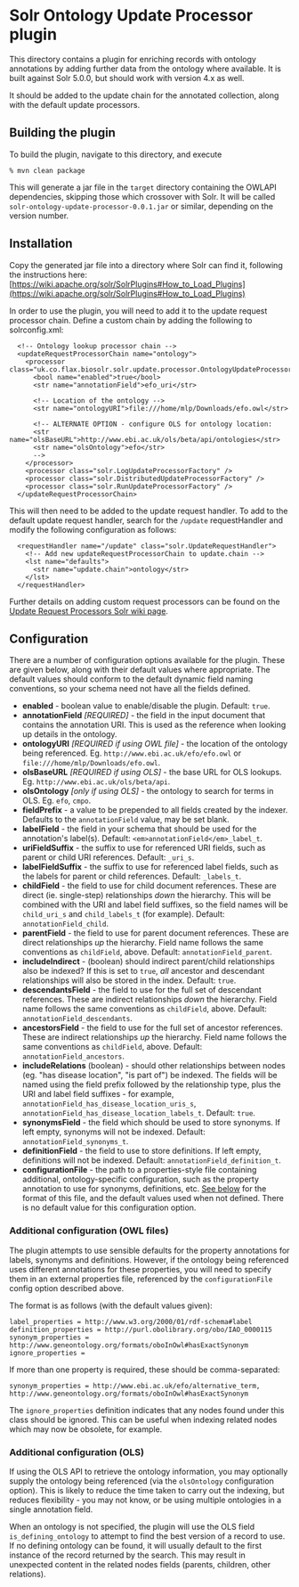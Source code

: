 # Solr Ontology Update Processor plugin

This directory contains a plugin for enriching records with ontology
annotations by adding further data from the ontology where available.
It is built against Solr 5.0.0, but should work with version 4.x as well.

It should be added to the update chain for the annotated collection,
along with the default update processors. 


## Building the plugin

To build the plugin, navigate to this directory, and execute

```
% mvn clean package
```

This will generate a jar file in the `target` directory containing the OWLAPI
dependencies, skipping those which crossover with Solr. It will be called 
`solr-ontology-update-processor-0.0.1.jar` or similar,
depending on the version number.


## Installation

Copy the generated jar file into a directory where Solr can find it, following
the instructions here: [https://wiki.apache.org/solr/SolrPlugins#How_to_Load_Plugins](https://wiki.apache.org/solr/SolrPlugins#How_to_Load_Plugins)

In order to use the plugin, you will need to add it to the update request 
processor chain. Define a custom chain by adding the following to solrconfig.xml:

```
  <!-- Ontology lookup processor chain -->    
  <updateRequestProcessorChain name="ontology">
    <processor class="uk.co.flax.biosolr.solr.update.processor.OntologyUpdateProcessorFactory">
      <bool name="enabled">true</bool>
      <str name="annotationField">efo_uri</str>
      
      <!-- Location of the ontology -->
      <str name="ontologyURI">file:///home/mlp/Downloads/efo.owl</str>
      
      <!-- ALTERNATE OPTION - configure OLS for ontology location:
      <str name="olsBaseURL">http://www.ebi.ac.uk/ols/beta/api/ontologies</str>
      <str name="olsOntology">efo</str>
      -->
    </processor>
    <processor class="solr.LogUpdateProcessorFactory" />
    <processor class="solr.DistributedUpdateProcessorFactory" />
    <processor class="solr.RunUpdateProcessorFactory" />
  </updateRequestProcessorChain>
```

This will then need to be added to the update request handler. To add to the
default update request handler, search for the `/update` requestHandler
and modify the following configuration as follows:

```
  <requestHandler name="/update" class="solr.UpdateRequestHandler">
    <!-- Add new updateRequestProcessorChain to update.chain -->
    <lst name="defaults">
      <str name="update.chain">ontology</str>
    </lst>
  </requestHandler>
```

Further details on adding custom request processors can be found on
the [Update Request Processors Solr wiki page](https://cwiki.apache.org/confluence/display/solr/Update+Request+Processors).


## Configuration

There are a number of configuration options available for the plugin. These
are given below, along with their default values where appropriate. The default
values should conform to the default dynamic field naming conventions, so your
schema need not have all the fields defined.

* **enabled** - boolean value to enable/disable the plugin.
Default: `true`.
* **annotationField** *[REQUIRED]* - the field in the input document that
contains the annotation URI. This is used as the reference when looking up
details in the ontology.
* **ontologyURI** *[REQUIRED if using OWL file]* - the location of the 
ontology being referenced. Eg. `http://www.ebi.ac.uk/efo/efo.owl` or
`file:///home/mlp/Downloads/efo.owl`.
* **olsBaseURL** *[REQUIRED if using OLS]* - the base URL for OLS lookups.
Eg. `http://www.ebi.ac.uk/ols/beta/api`.
* **olsOntology** *[only if using OLS]* - the ontology to search for
terms in OLS. Eg. `efo`, `cmpo`.
* **fieldPrefix** - a value to be prepended to all fields created by the
indexer. Defaults to the `annotationField` value, may be set blank.
* **labelField** - the field in your schema that should be used for the
annotation's label(s). Default: `<em>annotationField</em>_label_t`.
* **uriFieldSuffix** - the suffix to use for referenced URI fields, such
as parent or child URI references. Default: `_uri_s`.
* **labelFieldSuffix** - the suffix to use for referenced label fields,
such as the labels for parent or child references. Default: `_labels_t`.
* **childField** - the field to use for child document references. These
are direct (ie. single-step) relationships *down* the hierarchy. This
will be combined with the URI and label field suffixes, so the field names
will be `child_uri_s` and `child_labels_t` (for example).
Default: `annotationField_child`.
* **parentField** - the field to use for parent document references.
These are direct relationships *up* the hierarchy. Field name follows the
same conventions as `childField`, above. Default: `annotationField_parent`.
* **includeIndirect** - (boolean) should indirect parent/child relationships also
be indexed? If this is set to `true`, *all* ancestor and
descendant relationships will also be stored in the index. Default: `true`.
* **descendantsField** - the field to use for the full set of descendant
references. These are indirect relationships *down* the hierarchy. Field
name follows the same conventions as `childField`, above.
Default: `annotationField_descendants`.
* **ancestorsField** - the field to use for the full set of ancestor
references. These are indirect relationships *up* the hierarchy. Field
name follows the same conventions as `childField`, above.
Default: `annotationField_ancestors`.
* **includeRelations** (boolean) - should other relationships between nodes
(eg. "has disease location", "is part of") be indexed. The fields will be named
using the field prefix followed by the relationship type, plus the URI and 
label field suffixes - for example, `annotationField_has_disease_location_uris_s`, 
`annotationField_has_disease_location_labels_t`. Default: `true`.
* **synonymsField** - the field which should be used to store synonyms. If
left empty, synonyms will not be indexed.
Default: `annotationField_synonyms_t`.
* **definitionField** - the field to use to store definitions. If left empty,
definitions will not be indexed.
Default: `annotationField_definition_t`.
* **configurationFile** - the path to a properties-style file containing 
additional, ontology-specific configuration, such as the property annotation to use
for synonyms, definitions, etc. [See below](#additional_configuration_owl_files)
for the format of this file, and
the default values used when not defined. There is no default value for this
configuration option.


### Additional configuration (OWL files)

The plugin attempts to use sensible defaults for the property annotations for 
labels, synonyms and definitions. However, if the ontology being referenced uses
different annotations for these properties, you will need to specify them in
an external properties file, referenced by the `configurationFile` config
option described above.

The format is as follows (with the default values given):

```
label_properties = http://www.w3.org/2000/01/rdf-schema#label
definition_properties = http://purl.obolibrary.org/obo/IAO_0000115
synonym_properties = http://www.geneontology.org/formats/oboInOwl#hasExactSynonym
ignore_properties = 
```

If more than one property is required, these should be comma-separated:

    synonym_properties = http://www.ebi.ac.uk/efo/alternative_term, http://www.geneontology.org/formats/oboInOwl#hasExactSynonym

The `ignore_properties` definition indicates that any nodes found under this
class should be ignored. This can be useful when indexing related nodes which may now
be obsolete, for example.


### Additional configuration (OLS)
 
If using the OLS API to retrieve the ontology information, you may optionally
supply the ontology being referenced (via the `olsOntology` configuration
option). This is likely to reduce the time taken to carry out the indexing,
but reduces flexibility - you may not know, or be using multiple ontologies
in a single annotation field.

When an ontology is not specified, the plugin will use the OLS field 
`is_defining_ontology` to attempt to find the best version of a record to use.
If no defining ontology can be found, it will usually default to the first
instance of the record returned by the search. This may result in unexpected
content in the related nodes fields (parents, children, other relations).
